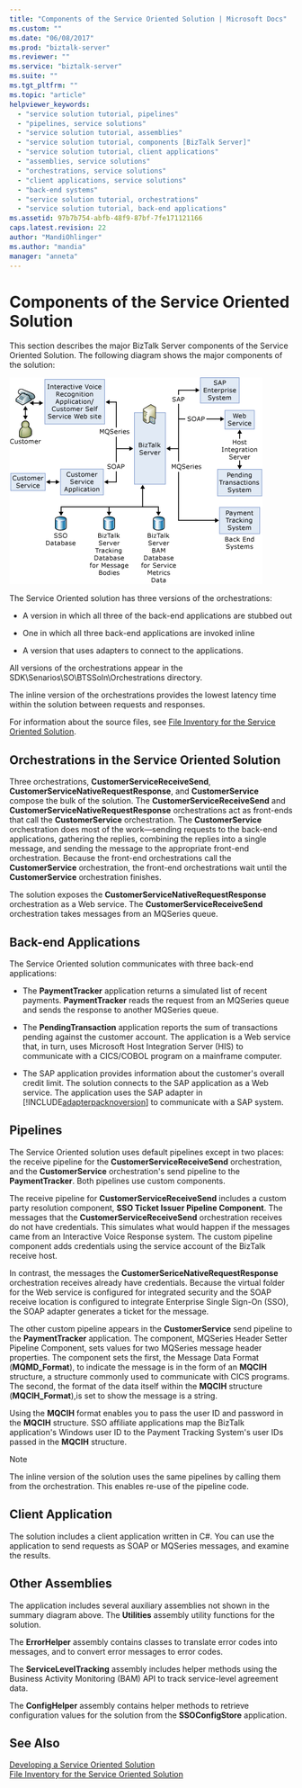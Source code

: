 ```yaml
---
title: "Components of the Service Oriented Solution | Microsoft Docs"
ms.custom: ""
ms.date: "06/08/2017"
ms.prod: "biztalk-server"
ms.reviewer: ""
ms.service: "biztalk-server"
ms.suite: ""
ms.tgt_pltfrm: ""
ms.topic: "article"
helpviewer_keywords: 
  - "service solution tutorial, pipelines"
  - "pipelines, service solutions"
  - "service solution tutorial, assemblies"
  - "service solution tutorial, components [BizTalk Server]"
  - "service solution tutorial, client applications"
  - "assemblies, service solutions"
  - "orchestrations, service solutions"
  - "client applications, service solutions"
  - "back-end systems"
  - "service solution tutorial, orchestrations"
  - "service solution tutorial, back-end applications"
ms.assetid: 97b7b754-abfb-48f9-87bf-7fe171121166
caps.latest.revision: 22
author: "MandiOhlinger"
ms.author: "mandia"
manager: "anneta"
---
```

# Components of the Service Oriented Solution
This section describes the major BizTalk Server components of the Service Oriented Solution. The following diagram shows the major components of the solution:  
  
 ![Service Oriented Solution Flow Diagram](../core/media/service-oriented-flow-diagram.gif "Service_Oriented_Flow_Diagram")  
  
 The Service Oriented solution has three versions of the orchestrations:  
  
-   A version in which all three of the back-end applications are stubbed out  
  
-   One in which all three back-end applications are invoked inline  
  
-   A version that uses adapters to connect to the applications.  
  
 All versions of the orchestrations appear in the SDK\Senarios\SO\BTSSoln\Orchestrations directory.  
  
 The inline version of the orchestrations provides the lowest latency time within the solution between requests and responses.  
  
 For information about the source files, see [File Inventory for the Service Oriented Solution](../core/file-inventory-for-the-service-oriented-solution.md).  
  
## Orchestrations in the Service Oriented Solution  
 Three orchestrations, **CustomerServiceReceiveSend**, **CustomerServiceNativeRequestResponse**, and **CustomerService** compose the bulk of the solution. The **CustomerServiceReceiveSend** and **CustomerServiceNativeRequestResponse** orchestrations act as front-ends that call the **CustomerService** orchestration. The **CustomerService** orchestration does most of the work—sending requests to the back-end applications, gathering the replies, combining the replies into a single message, and sending the message to the appropriate front-end orchestration. Because the front-end orchestrations call the **CustomerService** orchestration, the front-end orchestrations wait until the **CustomerService** orchestration finishes.  
  
 The solution exposes the **CustomerServiceNativeRequestResponse** orchestration as a Web service. The **CustomerServiceReceiveSend** orchestration takes messages from an MQSeries queue.  
  
## Back-end Applications  
 The Service Oriented solution communicates with three back-end applications:  
  
-   The **PaymentTracker** application returns a simulated list of recent payments. **PaymentTracker** reads the request from an MQSeries queue and sends the response to another MQSeries queue.  
  
-   The **PendingTransaction** application reports the sum of transactions pending against the customer account. The application is a Web service that, in turn, uses Microsoft Host Integration Server (HIS) to communicate with a CICS/COBOL program on a mainframe computer.  
  
-   The SAP application provides information about the customer's overall credit limit. The solution connects to the SAP application as a Web service. The application uses the SAP adapter in [!INCLUDE[adapterpacknoversion](../includes/adapterpacknoversion-md.md)] to communicate with a SAP system.  
  
## Pipelines  
 The Service Oriented solution uses default pipelines except in two places: the receive pipeline for the **CustomerServiceReceiveSend** orchestration, and the **CustomerService** orchestration's send pipeline to the **PaymentTracker**. Both pipelines use custom components.  
  
 The receive pipeline for **CustomerServiceReceiveSend** includes a custom party resolution component, **SSO Ticket Issuer Pipeline Component**. The messages that the **CustomerServiceReceiveSend** orchestration receives do not have credentials. This simulates what would happen if the messages came from an Interactive Voice Response system. The custom pipeline component adds credentials using the service account of the BizTalk receive host.  
  
 In contrast, the messages the **CustomerSericeNativeRequestResponse** orchestration receives already have credentials. Because the virtual folder for the Web service is configured for integrated security and the SOAP receive location is configured to integrate Enterprise Single Sign-On (SSO), the SOAP adapter generates a ticket for the message.  
  
 The other custom pipeline appears in the **CustomerService** send pipeline to the **PaymentTracker** application. The component, MQSeries Header Setter Pipeline Component, sets values for two MQSeries message header properties. The component sets the first, the Message Data Format (**MQMD_Format**), to indicate the message is in the form of an **MQCIH** structure, a structure commonly used to communicate with CICS programs. The second, the format of the data itself within the **MQCIH** structure (**MQCIH_Format**),is set to show the message is a string.  
  
 Using the **MQCIH** format enables you to pass the user ID and password in the **MQCIH** structure. SSO affiliate applications map the BizTalk application's Windows user ID to the Payment Tracking System's user IDs passed in the **MQCIH** structure.  
  
> [!NOTE]
>  The inline version of the solution uses the same pipelines by calling them from the orchestration. This enables re-use of the pipeline code.  
  
## Client Application  
 The solution includes a client application written in C#. You can use the application to send requests as SOAP or MQSeries messages, and examine the results.  
  
## Other Assemblies  
 The application includes several auxiliary assemblies not shown in the summary diagram above. The **Utilities** assembly utility functions for the solution.  
  
 The **ErrorHelper** assembly contains classes to translate error codes into messages, and to convert error messages to error codes.  
  
 The **ServiceLevelTracking** assembly includes helper methods using the Business Activity Monitoring (BAM) API to track service-level agreement data.  
  
 The **ConfigHelper** assembly contains helper methods to retrieve configuration values for the solution from the **SSOConfigStore** application.  
  
## See Also  
 [Developing a Service Oriented Solution](../core/developing-a-service-oriented-solution.md)   
 [File Inventory for the Service Oriented Solution](../core/file-inventory-for-the-service-oriented-solution.md)